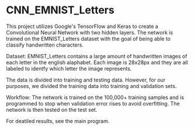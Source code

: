 # CNN_EMNIST_Letters

This project utilizes Google's TensorFlow and Keras to create a Convolutional Neural Network with two hidden layers. The network is trained on the EMNIST_Letters dataset with the goal of being able to classify handwritten characters. 

Dataset: EMNIST_Letters contains a large amount of handwritten images of each letter in the english alaphabet. Each image is 28x28px and they are all labeled to identfy which letter the image represents. 

The data is divided into training and testing data. However, for our purposes, we divided the training data into training and validation sets.

Workflow: The network is trained on the 100,000+ training samples and is programmed to stop when validation error rises to avoid overfitting. The network is then tested on the test set. 

For deatiled results, see the main program.
